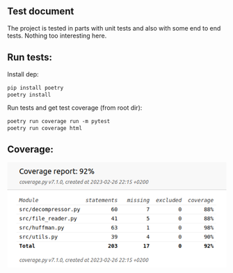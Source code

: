 ## Test document

The project is tested in parts with unit tests and also with some end to end tests. Nothing too interesting here.


## Run tests:

Install dep:
```
pip install poetry
poetry install
```

Run tests and get test coverage (from root dir):
```
poetry run coverage run -m pytest
poetry run coverage html
```

## Coverage:
![](code_cov.png)